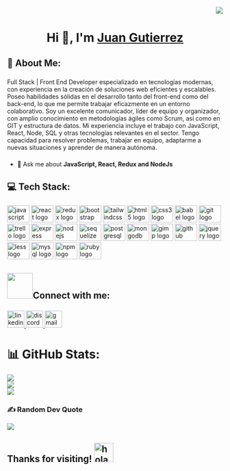 <div align="right">

[![](https://visitcount.itsvg.in/api?id=JuanGutierrez95&icon=0&color=0)](https://visitcount.itsvg.in)

</div>

###

<h1 align="center"> 

**Hi 👋, I'm [Juan Gutierrez](https://www.linkedin.com/in/juan-gutierrez95/)**

</h1>

###

<h2 align="left">💫 About Me:</h2>

###

<p align="left">Full Stack | Front End Developer especializado en tecnologías modernas, con experiencia en la creación de soluciones web eficientes y escalables. Poseo habilidades sólidas en el desarrollo tanto del front-end como del back-end, lo que me permite trabajar eficazmente en un entorno colaborativo. Soy un excelente comunicador, líder de equipo y organizador, con amplio conocimiento en metodologías ágiles como Scrum, así como en GIT y estructura de datos. Mi experiencia incluye el trabajo con JavaScript, React, Node, SQL y otras tecnologías relevantes en el sector. Tengo capacidad para resolver problemas, trabajar en equipo, adaptarme a nuevas situaciones y aprender de manera autónoma.</p>

###

- 💬 Ask me about **JavaScript, React, Redux and NodeJs**

###

<h2 align="left">💻 Tech Stack:</h2>

###

<div style="display:flex; justify-content: space-between;">
  <div>
    <img src="https://cdn.jsdelivr.net/gh/devicons/devicon/icons/javascript/javascript-original.svg" height="40" width="52" alt="javascript logo"  />
    <img src="https://cdn.jsdelivr.net/gh/devicons/devicon/icons/react/react-original.svg" height="40" width="52" alt="react logo"  />
    <img src="https://cdn.jsdelivr.net/gh/devicons/devicon/icons/redux/redux-original.svg" height="40" width="52" alt="redux logo"  />
    <img src="https://cdn.jsdelivr.net/gh/devicons/devicon/icons/bootstrap/bootstrap-original.svg" height="40" width="52" alt="bootstrap logo"  />
    <img src="https://cdn.jsdelivr.net/gh/devicons/devicon/icons/tailwindcss/tailwindcss-original-wordmark.svg" height="40" width="52" alt="tailwindcss logo"  />
    <img src="https://cdn.jsdelivr.net/gh/devicons/devicon/icons/html5/html5-original.svg" height="40" width="52" alt="html5 logo"  />
    <img src="https://cdn.jsdelivr.net/gh/devicons/devicon/icons/css3/css3-original.svg" height="40" width="52" alt="css3 logo"  />
    <img src="https://cdn.jsdelivr.net/gh/devicons/devicon/icons/babel/babel-original.svg" height="40" width="52" alt="babel logo"  />
    <img src="https://cdn.jsdelivr.net/gh/devicons/devicon/icons/git/git-original.svg" height="40" width="52" alt="git logo"  />
    <img src="https://cdn.jsdelivr.net/gh/devicons/devicon/icons/trello/trello-plain.svg" height="40" width="52" alt="trello logo"  />
    <img src="https://cdn.jsdelivr.net/gh/devicons/devicon/icons/express/express-original.svg" height="40" width="52" alt="express logo"  />
    <img src="https://cdn.jsdelivr.net/gh/devicons/devicon/icons/nodejs/nodejs-original.svg" height="40" width="52" alt="nodejs logo"  />
    <img src="https://cdn.jsdelivr.net/gh/devicons/devicon/icons/sequelize/sequelize-original.svg" height="40" width="52" alt="sequelize logo"  />
    <img src="https://cdn.jsdelivr.net/gh/devicons/devicon/icons/postgresql/postgresql-original.svg" height="40" width="52" alt="postgresql logo"  />
    <img src="https://cdn.jsdelivr.net/gh/devicons/devicon/icons/mongodb/mongodb-original.svg" height="40" width="52" alt="mongodb logo"  />
    <img src="https://cdn.jsdelivr.net/gh/devicons/devicon/icons/gimp/gimp-original.svg" height="40" width="52" alt="gimp logo"  />
    <img src="https://cdn.jsdelivr.net/gh/devicons/devicon/icons/github/github-original.svg" height="40" width="52" alt="github logo"  />
    <img src="https://cdn.jsdelivr.net/gh/devicons/devicon/icons/jquery/jquery-original.svg" height="40" width="52" alt="jquery logo"  />
    <img src="https://cdn.jsdelivr.net/gh/devicons/devicon/icons/less/less-plain-wordmark.svg" height="40" width="52" alt="less logo"  />
    <img src="https://cdn.jsdelivr.net/gh/devicons/devicon/icons/mysql/mysql-original.svg" height="40" width="52" alt="mysql logo"  />
    <img src="https://cdn.jsdelivr.net/gh/devicons/devicon/icons/npm/npm-original-wordmark.svg" height="40" width="52" alt="npm logo"  />
    <img src="https://cdn.jsdelivr.net/gh/devicons/devicon/icons/ruby/ruby-original.svg" height="40" width="52" alt="ruby logo"  />
  </div>
  </div>

###

<h2>
<img src='https://raw.githubusercontent.com/ShahriarShafin/ShahriarShafin/main/Assets/handshake.gif' width="60px">Connect with me:
</h2>

###

<div align="left">
  <a href="https://linkedin.com/in/juan-gutierrez95" target="_blank">
    <img src="https://img.shields.io/static/v1?message=LinkedIn&logo=linkedin&label=&color=0077B5&logoColor=white&labelColor=&style=for-the-badge" height="40" alt="linkedin logo"  />
  </a>
  <a href="https://discord.com/users/JuanGuti%C3%A9rrez#0749" target="_blank">
    <img src="https://img.shields.io/static/v1?message=Discord&logo=discord&label=&color=7289DA&logoColor=white&labelColor=&style=for-the-badge" height="40" alt="discord logo"  />
  </a>
  <a href="mailto:juan.gutierrez19958@gmail.com" target="_blank">
    <img src="https://img.shields.io/static/v1?message=Gmail&logo=gmail&label=&color=D14836&logoColor=white&labelColor=&style=for-the-badge" height="40" alt="gmail logo"  />
  </a>
</div>

###

# 📊 GitHub Stats:
![](https://github-readme-stats.vercel.app/api?username=JuanGutierrez95&theme=yeblu&hide_border=true&include_all_commits=false&count_private=false)<br/>
![](https://github-readme-streak-stats.herokuapp.com/?user=JuanGutierrez95&theme=yeblu&hide_border=true)<br/>
![](https://github-readme-stats.vercel.app/api/top-langs/?username=JuanGutierrez95&theme=yeblu&hide_border=true&include_all_commits=false&count_private=false&layout=compact)

### ✍️ Random Dev Quote
![](https://quotes-github-readme.vercel.app/api?type=horizontal&theme=gruvbox)

###

<h2>
Thanks for visiting! <img width="45" src="https://user-images.githubusercontent.com/76783198/182454378-115c3a2e-50cc-490e-85f0-fbdfab7f36ba.gif" alt="hola"/>
</h2>
